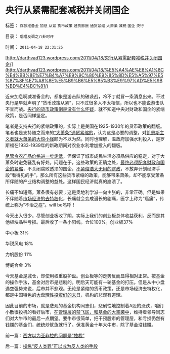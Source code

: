# 央行从紧需配套减税并关闭国企

标签： `存款准备金` `加息` `从紧` `货币政策` `通货膨胀` `通货紧缩` `大萧条` `减税` `国企` `央行` 

目录： `唱唱反调之八卦时评`

时间： `2011-04-18 22:31:25`

[http://darthvad123.wordpress.com/2011/04/18/央行从紧需配套减税并关闭国企/](http://darthvad123.wordpress.com/2011/04/18/%E5%A4%AE%E8%A1%8C%E4%BB%8E%E7%B4%A7%E9%9C%80%E9%85%8D%E5%A5%97%E5%87%8F%E7%A8%8E%E5%B9%B6%E5%85%B3%E9%97%AD%E5%9B%BD%E4%BC%81/)

近来加息啊减准备金的，都象是游击队的破袭战，冷不丁就冒一条消息出来。不过央行是早就声明了“货币政策从紧”，只不过很多人不太相信，所以也不能说游击队不宣而战。[央行的货币政策倒是没有什么怀疑](../../../2009/9/20/埋葬凯恩斯主义专题文章集.md)，就不知道中央对财政和国企的紧缩政策，是否同样坚定。

笔者是支持央行的紧缩政策的，实际上是美国在1925-1930年的货币政策的翻版。笔者也是支持随之而来的[“大萧条”通货紧缩的](../../../2009/12/28/“生产倒退”可能社会进步.md)，认为这是必要的调整，对[凯恩斯主义者就大萧条的大惊小怪](../../../2009/9/20/埋葬凯恩斯主义专题文章集.md)颇为不以为然。同时也理解，温政府加强水利投入，是罗斯福在1933-1939年的新政期间对农业水利增加投入的翻版。

[尽管令农产品价格进一步走低](../../../2010/11/16/农产品涨1-消费价格涨100-，农民收入不会提高.md)，但保证了城市成民生活必须品供应的稳定，对于大萧条时避免骚乱有好处。问题在于，这些政策的正确之处，[最终必须配套财政和国企的紧缩](../../../2008/12/23/私有化，关闭亏损国企，强化社会保障.md)，不关闭腐败透顶的国企，[不紧缩浩大无用的财政](../../../2010/12/31/中国银行加盟美联储；减税收缩流动性.md)，不放弃计划经济手段“看得见的手”，那么所有这些货币紧缩的政策，能够带来萧条，却不能享受萧条所伴随的产业结构调整的益处。这样国民经济就真的崩溃了。

长痛不如短痛，萧条很有必要；这是奥地利学派一向主张的，非常正确。但是如果不伴随着[市场经济的去特权](../../../2010/3/29/私有化改革过程会有GDP低迷滞胀的过程.md)化，长痛就会变成漫长的剧痛，医字上称为“癌痛”，传统上称为“不治之症”。will be呜呼！

今天出入很少。尽管创业板收了阴，实际上我们的创业板总体收益获利。反而是其他板块品种亏损。最后收了一条小阳线。仓位100%。创业板37%

中小板 31%

华锐风电 18%

力帆股份 11%

博威合金 3%

今天基金是减仓，却使用权重股护盘。创业板等的走势反而显得相对正常。按基金的操作手法，基金对后市是悲剧的。明后天可能有一轮基金的打压。但是从中小盘遇空强势来说，后市并不悲观。无论是紧缩的货币政策，还是市场经济去特权化，都是中国特色的[大盘理性投资们的末日](../../../2011/1/17/广场协议德国马克和日元的冰火两重天.md)，机构的悲观有道理。

因此目前的市场，就是悲观的基金机构同志们，悲剧性地控制着A股的涨跌，咱们小散很投机的看好后市，[在管理层的禁飞区，和基金的大空袭中](../../../2011/3/29/散户禁飞区，基金大轰炸，蓝筹反对派.md)，维持着领导同志们对大牛市的最后一点期望。要牛市很简单，把干预股市的管理层，和亏损仍然有钱赚的基金们，统统炒鱿鱼就行了。保准黄金十年大牛市，除了基金没钱赚。



前一篇：[西方以为亚非拉的问题是“独裁”](../../../2011/4/17/西方以为亚非拉的问题是“独裁”.md)

后一篇：[操纵“反人类罪”可以成为反人类的手段](../../../2011/4/18/操纵“反人类罪”可以成为反人类的手段.md)